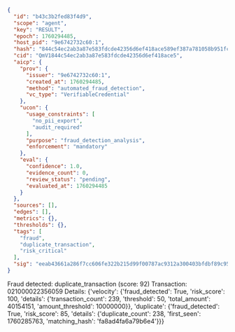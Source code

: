 ```json
{
  "id": "b43c3b2fed83f4d9",
  "scope": "agent",
  "key": "RESULT",
  "epoch": 1760294485,
  "host_pid": "9e6742732c60:1",
  "hash": "844c54ec2ab3a87e583fdcde42356d6ef418ace589ef387a781058b951fc9753",
  "cid": "QmV1844c54ec2ab3a87e583fdcde42356d6ef418ace5",
  "aicp": {
    "prov": {
      "issuer": "9e6742732c60:1",
      "created_at": 1760294485,
      "method": "automated_fraud_detection",
      "vc_type": "VerifiableCredential"
    },
    "ucon": {
      "usage_constraints": [
        "no_pii_export",
        "audit_required"
      ],
      "purpose": "fraud_detection_analysis",
      "enforcement": "mandatory"
    },
    "eval": {
      "confidence": 1.0,
      "evidence_count": 0,
      "review_status": "pending",
      "evaluated_at": 1760294485
    }
  },
  "sources": [],
  "edges": [],
  "metrics": {},
  "thresholds": {},
  "tags": [
    "fraud",
    "duplicate_transaction",
    "risk_critical"
  ],
  "sig": "eeab43661a286f7cc606fe322b215d99f00787ac9312a300403bfdbf89c9511b"
}
```

Fraud detected: duplicate_transaction (score: 92)
Transaction: 021000022356059
Details: {'velocity': {'fraud_detected': True, 'risk_score': 100, 'details': {'transaction_count': 239, 'threshold': 50, 'total_amount': 40154151, 'amount_threshold': 10000000}}, 'duplicate': {'fraud_detected': True, 'risk_score': 85, 'details': {'duplicate_count': 238, 'first_seen': 1760285763, 'matching_hash': 'fa8ad4fa6a79b6e4'}}}